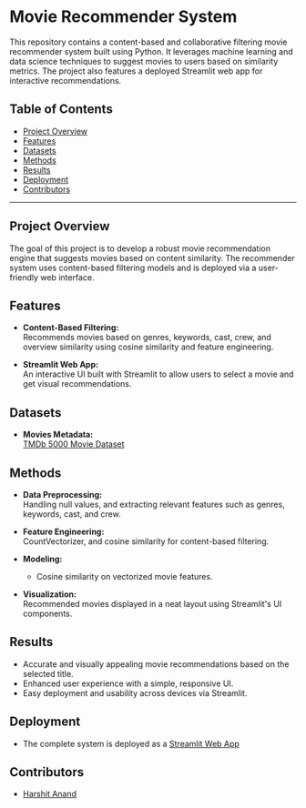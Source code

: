 # Movie Recommender System

This repository contains a content-based and collaborative filtering movie recommender system built using Python. It leverages machine learning and data science techniques to suggest movies to users based on similarity metrics. The project also features a deployed Streamlit web app for interactive recommendations.

## Table of Contents

- [Project Overview](#project-overview)
- [Features](#features)
- [Datasets](#datasets)
- [Methods](#methods)
- [Results](#results)
- [Deployment](#deployment)
- [Contributors](#contributors)

---

## Project Overview

The goal of this project is to develop a robust movie recommendation engine that suggests movies based on content similarity. The recommender system uses content-based filtering models and is deployed via a user-friendly web interface.

## Features

- **Content-Based Filtering:**  
  Recommends movies based on genres, keywords, cast, crew, and overview similarity using cosine similarity and feature engineering.

- **Streamlit Web App:**  
  An interactive UI built with Streamlit to allow users to select a movie and get visual recommendations.

## Datasets

- **Movies Metadata:**  
  [TMDb 5000 Movie Dataset](https://www.kaggle.com/datasets/tmdb/tmdb-movie-metadata)

## Methods

- **Data Preprocessing:**  
  Handling null values, and extracting relevant features such as genres, keywords, cast, and crew.

- **Feature Engineering:**  
  CountVectorizer, and cosine similarity for content-based filtering.

- **Modeling:**  
  - Cosine similarity on vectorized movie features.

- **Visualization:**  
  Recommended movies displayed in a neat layout using Streamlit's UI components.

## Results

- Accurate and visually appealing movie recommendations based on the selected title.
- Enhanced user experience with a simple, responsive UI.
- Easy deployment and usability across devices via Streamlit.

## Deployment

- The complete system is deployed as a [Streamlit Web App](https://movie-recommendation-system-deploy.streamlit.app/)

## Contributors

- [Harshit Anand](https://www.linkedin.com/in/harshit-anand-a33172284)